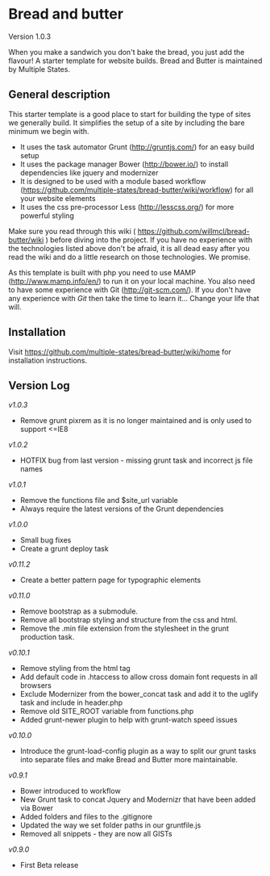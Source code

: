 Bread and butter
====================
Version 1.0.3

When you make a sandwich you don't bake the bread, you just add the flavour! A starter template for website builds. Bread and Butter is maintained by Multiple States. 

General description
--------------

This starter template is a good place to start for building the type of sites we generally build. It simplifies the setup of a site by including the bare minimum we begin with. 

* It uses the task automator Grunt (http://gruntjs.com/) for an easy build setup
* It uses the package manager Bower (http://bower.io/) to install dependencies like jquery and modernizer 
* It is designed to be used with a module based workflow (https://github.com/multiple-states/bread-butter/wiki/workflow) for all your website elements
* It uses the css pre-processor Less (http://lesscss.org/) for more powerful styling

Make sure you read through this wiki ( https://github.com/willmcl/bread-butter/wiki ) before diving into the project. If you have no experience with the technologies listed above don't be afraid, it is all dead easy after you read the wiki and do a little research on those technologies. We promise.

As this template is built with php you need to use MAMP (http://www.mamp.info/en/) to run it on your local machine. You also need to have some experience with Git (http://git-scm.com/). If you don't have any experience with _Git_ then take the time to learn it... Change your life that will.

Installation
--------------
Visit https://github.com/multiple-states/bread-butter/wiki/home for installation instructions.

Version Log
--------------

*v1.0.3*
* Remove grunt pixrem as it is no longer maintained and is only used to support <=IE8

*v1.0.2*
* HOTFIX bug from last version - missing grunt task and incorrect js file names

*v1.0.1*
* Remove the functions file and $site_url variable
* Always require the latest versions of the Grunt dependencies

*v1.0.0*
* Small bug fixes  
* Create a grunt deploy task

*v0.11.2*
* Create a better pattern page for typographic elements

*v0.11.0*
* Remove bootstrap as a submodule. 
* Remove all bootstrap styling and structure from the css and html.
* Remove the .min file extension from the stylesheet in the grunt production task.

*v0.10.1*
* Remove styling from the html tag
* Add default code in .htaccess to allow cross domain font requests in all browsers
* Exclude Modernizer from the bower_concat task and add it to the uglify task and include in header.php
* Remove old SITE_ROOT variable from functions.php
* Added grunt-newer plugin to help with grunt-watch speed issues

*v0.10.0*
* Introduce the grunt-load-config plugin as a way to split our grunt tasks into separate files and make Bread and Butter more maintainable. 

*v0.9.1*
* Bower introduced to workflow
* New Grunt task to concat Jquery and Modernizr that have been added via Bower
* Added folders and files to the .gitignore 
* Updated the way we set folder paths in our gruntfile.js
* Removed all snippets - they are now all GISTs

*v0.9.0*
* First Beta release